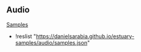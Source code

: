 ## Audio
[Samples](samples.json)

+ !reslist "https://danielsarabia.github.io/estuary-samples/audio/samples.json"
